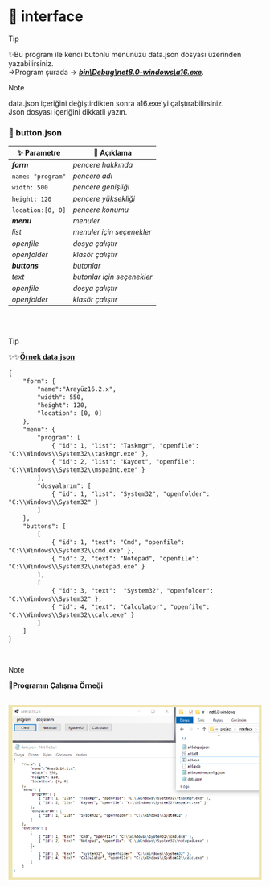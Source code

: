 # 📂 interface

> [!TIP]
> ✨Bu program ile kendi butonlu menünüzü data.json dosyası üzerinden yazabilirsiniz.<br/>→Program şurada -> [_**bin\Debug\net8.0-windows\a16.exe**_](https://github.com/levham/interface/blob/main/bin/Debug/net8.0-windows/a16.exe). 

> [!NOTE]
> data.json içeriğini değiştirdikten sonra a16.exe'yi çalştırabilirsiniz.<br>Json dosyası içeriğini dikkatli yazın.
 

### 📂 button.json
| ✨ Parametre | 📌 Açıklama|
|---------------|-------------------|
| _**form**_      | _pencere hakkında_|
| `name: "program"`       | _pencere adı_|
| `width: 500`       | _pencere genişliği_|
| `height: 120`      | _pencere yüksekliği_|
|`location:[0, 0]`     | _pencere konumu_|
| _**menu**_  | _menuler_|
| _list_    | _menuler için seçenekler_|
| _openfile_    | _dosya çalıştır_|
| _openfolder_    | _klasör çalıştır_|
| _**buttons**_  | _butonlar_|
| _text_    | _butonlar için seçenekler_|
| _openfile_    | _dosya çalıştır_|
| _openfolder_    | _klasör çalıştır_|
<br>
<br>

> [!TIP]
>  ✨✨<ins>**Örnek data.json**</ins> 

``` 
{
    "form": {
        "name":"Arayüz16.2.x",
        "width": 550,
        "height": 120,
        "location": [0, 0]
    },
    "menu": {
        "program": [
            { "id": 1, "list": "Taskmgr", "openfile": "C:\\Windows\\System32\\taskmgr.exe" },
            { "id": 2, "list": "Kaydet", "openfile": "C:\\Windows\\System32\\mspaint.exe" }
        ],
        "dosyalarım": [
            { "id": 1, "list": "System32", "openfolder": "C:\\Windows\\System32" }
        ]
    },
    "buttons": [
        [
            { "id": 1, "text": "Cmd", "openfile": "C:\\Windows\\System32\\cmd.exe" },
            { "id": 2, "text": "Notepad", "openfile": "C:\\Windows\\System32\\notepad.exe" }
        ],
        [
            { "id": 3, "text":  "System32", "openfolder": "C:\\Windows\\System32" },
            { "id": 4, "text": "Calculator", "openfile": "C:\\Windows\\System32\\calc.exe" }
        ]
    ] 
}
```
<br>

> [!NOTE]
> 📌**Programın Çalışma Örneği**

![output](image1.png)
<br>
---
<br>
<br>
